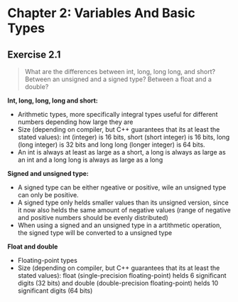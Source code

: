 # Chapter 2: Variables And Basic Types

## Exercise 2.1
>What are the differences between int, long, long long, and short? Between an unsigned and a signed type? Between a float and a double?

**Int, long, long, long and short:**
- Arithmetic types, more specifically integral types useful for different numbers depending how large they are
- Size (depending on compiler, but C++ guarantees that its at least the stated values): int (integer) is 16 bits, short (short integer) is 16 bits, long (long integer) is 32 bits and long long (longer integer) is 64 bits.
- An int is always at least as large as a short, a long is always as large as an int and a long long is always as large as a long

**Signed and unsigned type:**
- A signed type can be either ngeative or positive, wile an unsigned type can only be positive.
- A signed type only helds smaller values than its unsigned version, since it now also helds the same amount of negative values (range of negative and positive numbers should be evenly distributed)
- When using a signed and an unsigned type in a artithmetic operation, the signed type will be converted to a unsigned type

**Float and double**
- Floating-point types
- Size (depending on compiler, but C++ guarantees that its at least the stated values): float (single-precision floating-point) helds 6 significant digits (32 bits) and double (double-precision floating-point) helds 10 significant digits (64 bits)
